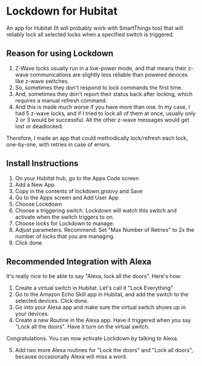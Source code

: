 # Lockdown for Hubitat
An app for Hubitat (It will probably work with SmartThings too) that will reliably lock all selected locks when a specified switch is triggered.

## Reason for using Lockdown
1.  Z-Wave locks usually run in a low-power mode, and that means their z-wave communications are slightly less reliable than powered devices like z-wave switches.
2.  So, sometimes they don't respond to lock commands the first time.
3.  And, sometimes they don't report their status back after locking, which requires a manual refresh command.
4.  And this is made much worse if you have more than one.  In my case, I had 5 z-wave locks, and if I tried to lock all of them at once, usually only 2 or 3 would be successful.  All the other z-wave messages would get lost or deadlocked.

Therefore, I made an app that could methodically lock/refresh each lock, one-by-one, with retries in case of errors.

## Install Instructions
1. On your Hubitat hub, go to the Apps Code screen
2. Add a New App
3. Copy in the contents of lockdown.groovy and Save
4. Go to the Apps screen and Add User App
5. Choose Lockdown
6. Choose a triggering switch.  Lockdown will watch this switch and activate when the switch triggers to on.
7. Choose locks for Lockdown to manage.
8. Adjust parameters.  Recommend: Set "Max Number of Retries" to 2x the number of locks that you are managing.
9. Click done

## Recommended Integration with Alexa
It's really nice to be able to say "Alexa, lock all the doors".  Here's how:

1. Create a virtual switch in Hubitat.  Let's call it "Lock Everything"
2. Go to the Amazon Echo Skill app in Hubitat, and add the switch to the selected devices.  Click done.
3. Go into your Alexa app and make sure the virtual switch shows up in your devices.
4. Create a new Routine in the Alexa app.  Have it triggered when you say "Lock all the doors".  Have it turn on the virtual switch.

Congratulations.  You can now activate Lockdown by talking to Alexa.

5. Add two more Alexa routines for "Lock the doors" and "Lock all doors", because occasionally Alexa will miss a word.
